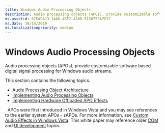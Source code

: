```yaml
---
title: Windows Audio Processing Objects
description: Audio processing objects (APOs), provide customizable software based digital signal processing for Windows audio streams.
ms.assetid: 67EA9A13-1AA6-4BF2-A16D-518075EA7E37
ms.date: 10/18/2019
ms.localizationpriority: medium
---
```


# Windows Audio Processing Objects

Audio processing objects (APOs), provide customizable software based digital signal processing for Windows audio streams.

This section contains the following topics.

-   [Audio Processing Object Architecture](audio-processing-object-architecture.md)
-   [Implementing Audio Processing Objects](implementing-audio-processing-objects.md)
-   [Implementing Hardware Offloaded APO Effects](implementing-hardware-offloaded-apo-effects.md)

 
APOs were first introduced in Windows Vista and you may see references to the earlier system APOs - sAPOs. For more information, see [Custom Audio Effects in Windows Vista](https://go.microsoft.com/fwlink/p/?linkid=106024). This white paper may reference older [COM](https://go.microsoft.com/fwlink/p/?linkid=106293) and [UI development](https://go.microsoft.com/fwlink/p/?linkid=106294) topics.

 




